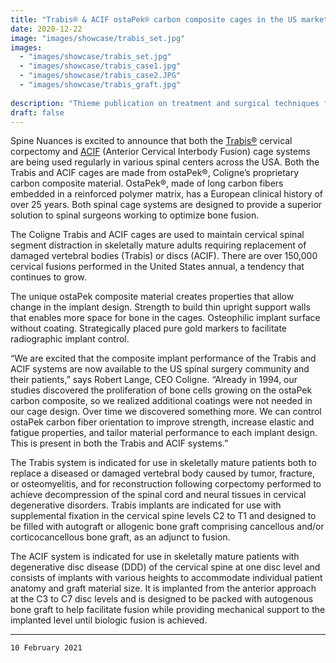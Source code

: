 ```yaml
---
title: "Trabis® & ACIF ostaPek® carbon composite cages in the US market"
date: 2020-12-22
image: "images/showcase/trabis_set.jpg"
images: 
  - "images/showcase/trabis_set.jpg"
  - "images/showcase/trabis_case1.jpg"
  - "images/showcase/trabis_case2.JPG"
  - "images/showcase/trabis_graft.jpg"
  
description: "Thieme publication on treatment and surgical techniques for primary malignant tumors of the spine"
draft: false
---
```


Spine Nuances is excited to announce that both the [Trabis®](https://spinenuances.com/products/trabis_cervical_corpectomy_vertebral_body_replacement_cage) cervical corpectomy and [ACIF](https://spinenuances.com/products/acif_anterior_cervical_interbody_fusion_cage) (Anterior Cervical Interbody Fusion) cage systems are being used regularly in various spinal centers across the USA. Both the Trabis and ACIF cages are made from ostaPek®, Coligne’s proprietary carbon composite material. OstaPek®, made of long carbon fibers embedded in a reinforced polymer matrix, has a European clinical history of over 25 years. Both spinal cage systems are designed to provide a superior solution to spinal surgeons working to optimize bone fusion.
<!--more-->

The Coligne Trabis and ACIF cages are used to maintain cervical spinal segment distraction in skeletally mature adults requiring replacement of damaged vertebral bodies (Trabis) or discs (ACIF). There are over 150,000 cervical fusions performed in the United States annual, a tendency that continues to grow.
  
The unique ostaPek composite material creates properties that allow change in the implant design. Strength to build thin upright support walls that enables more space for bone in the cages. Osteophilic implant surface without coating. Strategically placed pure gold markers to facilitate radiographic implant control.

“We are excited that the composite implant performance of the Trabis and ACIF systems are now available to the US spinal surgery community and their patients,” says Robert Lange, CEO Coligne. “Already in 1994, our studies discovered the proliferation of bone cells growing on the ostaPek carbon composite, so we realized additional coatings were not needed in our cage design. Over time we discovered something more. We can control ostaPek carbon fiber orientation to improve strength, increase elastic and fatigue properties, and tailor material performance to each implant design. This is present in both the Trabis and ACIF systems.” 

The Trabis system is indicated for use in skeletally mature patients both to replace a diseased or damaged vertebral body caused by tumor, fracture, or osteomyelitis, and for reconstruction following corpectomy performed to achieve decompression of the spinal cord and neural tissues in cervical degenerative disorders. Trabis implants are indicated for use with supplemental fixation in the cervical spine levels C2 to T1 and designed to be filled with autograft or allogenic bone graft comprising cancellous and/or corticocancellous bone graft, as an adjunct to fusion.
 
The ACIF system is indicated for use in skeletally mature patients with degenerative disc disease (DDD) of the cervical spine at one disc level and consists of implants with various heights to accommodate individual patient anatomy and graft material size. It is implanted from the anterior approach at the C3 to C7 disc levels and is designed to be packed with autogenous bone graft to help facilitate fusion while providing mechanical support to the implanted level until biologic fusion is achieved.

---

`10 February 2021`
